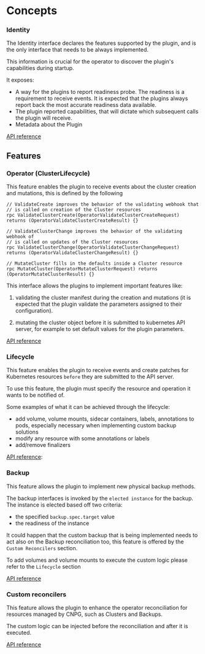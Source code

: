 # Concepts

### Identity

The Identity interface declares the features supported by the plugin, and is the only interface that needs to be always
implemented.

This information is crucial for the operator to discover the plugin's
capabilities during startup.

It exposes:
- A way for the plugins to report readiness probe. The readiness is a requirement to receive events.
It is expected that the plugins always report back the most accurate readiness data available.
- The plugin reported capabilities, that will dictate which subsequent calls the plugin will receive.
- Metadata about the Plugin

[API reference](https://github.com/cloudnative-pg/cnpg-i/blob/main/proto/identity.proto)

## Features

### Operator (ClusterLifecycle)

This feature enables the plugin to receive events about the cluster
creation and mutations, this is defined by the following

```
// ValidateCreate improves the behavior of the validating webhook that
// is called on creation of the Cluster resources
rpc ValidateClusterCreate(OperatorValidateClusterCreateRequest) returns (OperatorValidateClusterCreateResult) {}

// ValidateClusterChange improves the behavior of the validating webhook of
// is called on updates of the Cluster resources
rpc ValidateClusterChange(OperatorValidateClusterChangeRequest) returns (OperatorValidateClusterChangeResult) {}

// MutateCluster fills in the defaults inside a Cluster resource
rpc MutateCluster(OperatorMutateClusterRequest) returns (OperatorMutateClusterResult) {}
```

This interface allows the plugins to implement important features like:

1. validating the cluster manifest during the creation and mutations
   (it is expected that the plugin validate the parameters assigned to
   their configuration).

2. mutating the cluster object before it is submitted to kubernetes API
   server, for example to set default values for the plugin parameters.

[API reference](https://github.com/cloudnative-pg/cnpg-i/blob/main/proto/operator.proto)

### Lifecycle

This feature enables the plugin to receive events and create patches
for Kubernetes resources `before` they are submitted to the API server.

To use this feature, the plugin must specify the resource and operation
it wants to be notified of.

Some examples of what it can be achieved through the lifecycle:
- add volume, volume mounts, sidecar containers, labels, annotations to pods, especially necessary when implementing
custom backup solutions
- modify any resource with some annotations or labels
- add/remove finalizers

[API reference](https://github.com/cloudnative-pg/cnpg-i/blob/main/proto/operator_lifecycle.proto):

### Backup

This feature allows the plugin to implement new physical backup methods.

The backup interfaces is invoked by the `elected instance` for the backup.
The instance is elected based off two criteria:
- the specified `backup.spec.target` value
- the readiness of the instance

It could happen that the custom backup that is being implemented needs to act also on the Backup reconciliation too,
this feature is offered by the `Custom Reconcilers` section.

To add volumes and volume mounts to execute the custom logic please refer to the `Lifecycle` section

[API reference](https://github.com/cloudnative-pg/cnpg-i/blob/main/proto/backup.proto)


### Custom reconcilers

This feature allows the plugin to enhance the operator
reconciliation for resources managed by CNPG, such as Clusters
and Backups.

The custom logic can be injected before the reconciliation and after it is executed.

[API reference](https://github.com/cloudnative-pg/cnpg-i/blob/main/proto/reconciler.proto)
